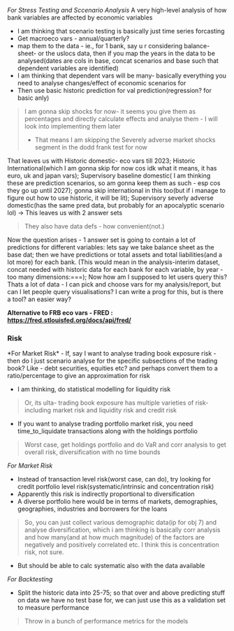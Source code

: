 
*For Stress Testing and Sccenario Analysis*
A very high-level analysis of how bank variables are affected by economic variables
- I am thinking that scenario testing is basically just time series forcasting
- Get macroeco vars - annual/quarterly?
- map them to the data - ie., for 1 bank, say u r considering balance-sheet- or the uslocs data, then if you map the years in the data to be analysed(dates are cols in base, concat scenarios and base such that dependent variables are identified)
- I am thinking that dependent vars will be many- basically everything you need to analyse changes/effect of economic scenarios for
- Then use basic historic prediction for val prediction(regression? for basic anly)

> I am gonna skip shocks for now- it seems you give them as percentages and directly calculate effects and analyse them - I will look into implementing them later
> - That means I am skipping the Severely adverse market shocks segment in the dodd frank test for now

That leaves us with Historic domestic- eco vars till 2023; Historic International(which I am gonna skip for now cos idk what it means, it has euro, uk and japan vars); Supervisory baseline domestic( I am thinking these are prediction scenarios, so am gonna keep them as such - esp cos they go up until 2027); gonna skip international in this too(but if i manage to figure out how to use historic, it will be lit); Supervisory severly adverse domestic(has the same pred data, but probably for an apocalyptic scenario lol) -> This leaves us with 2 answer sets

>They also have data defs - how convenient(not.)

Now the question arises - 1 answer set is going to contain a lot of predictions for different variables: lets say we take balance sheet as the base dat; then we have predictions or total assets and total liabilities(and a lot more) for each bank. (This would mean in the analysis-interim dataset, concat needed with historic data for each bank for each variable, by year - too many dimensions:===); Now how am I supposed to let users query this? Thats a lot of data - I can pick and choose vars for my analysis/report, but can I let people query visualisations? I can write a prog for this, but is there a tool? an easier way?

**Alternative to FRB eco vars - FRED : https://fred.stlouisfed.org/docs/api/fred/**

<h3> Risk </h3>
*For Market Risk*
 - If, say I want to analyse trading book exposure risk - then do I just scenario analyse for the specific subsections of the trading book? Like - debt securities, equities etc? and perhaps convert them to a ratio/percentage to give an approximation for risk

 - I am thinking, do statistical modelling for liquidity risk
 
 >Or, its ulta- trading book exposure has multiple varieties of risk- including market risk and liquidity risk and credit risk

 - If you want to analyse trading portfolio market risk, you need time_to_liquidate transactions along with the holdings portfolio

 >  Worst case, get holdings portfolio and do VaR and corr analysis to get overall risk, diversification with no time bounds

 *For Market Risk*
 - Instead of transaction level risk(worst case, can do), try looking for credit portfolio level risk(systematic/intrinsic and concentration risk)
  - Apparently this risk is indirectly proportional to diversification
  - A diverse portfolio here would be in terms of markets, demographies, geographies, industries and borrowers for the loans
  > So, you can just collect various demographic data(ip for obj 7) and analyse diversification, which i am thinking is basically corr analysis and how many(and at how much magnitude) of the factors are negatively and positively correlated etc. I think this is concentration risk, not sure.
  - But should be able to calc systematic also with the data available
  
 *For Backtesting*
 - Split the historic data into 25-75; so that over and above predicting stuff on data we have no test base for, we can just use this as a validation set to measure performance
 > Throw in a bunch of performance metrics for the models